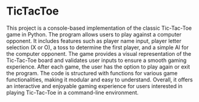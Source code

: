# TicTacToe
This project is a console-based implementation of the classic Tic-Tac-Toe game in Python. The program allows users to play against a computer opponent. It includes features such as player name input, player letter selection (X or O), a toss to determine the first player, and a simple AI for the computer opponent. The game provides a visual representation of the Tic-Tac-Toe board and validates user inputs to ensure a smooth gaming experience. After each game, the user has the option to play again or exit the program. The code is structured with functions for various game functionalities, making it modular and easy to understand. Overall, it offers an interactive and enjoyable gaming experience for users interested in playing Tic-Tac-Toe in a command-line environment.
